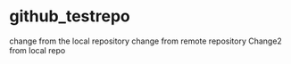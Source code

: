 # github_testrepo

change from the local repository
change from remote repository
Change2 from local repo
